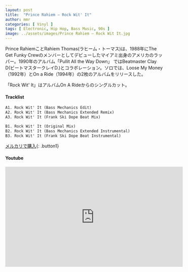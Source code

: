 ```yaml
---
layout: post
title:  "Prince Rahiem – Rock Wit' It"
author: mmr
categories: [ Vinyl ]
tags: [ Electronic, Hip Hop, Bass Music, 90s ]
image: ../assets/images/Prince Rahiem – Rock Wit It.jpg
---
```


Prince RahiemことRahiem Thomas(ラヒーム・トーマス)は、1988年にThe Get Funky Crewのメンバーとしてデビューしたマイアミ出身のアメリカのラッパー。1990年のアルバム「Pullit All the Way Down」 ではBeatmaster Clay D(ビートマスタークレイD.)とコラボレーション。ソロでは、Loose My Money（1992年）とOn a Ride（1994年）の2枚のアルバムをリリースした。

「Rock Wit' It」はアルバムOn A Rideからのシングルカット。

#### Tracklist
```md
A1. Rock Wit' It (Bass Mechanics Edit)
A2. Rock Wit' It (Bass Mechanics Extended Remix)
A3. Rock Wit' It (Frank Ski Dope Beat Mix)

B1. Rock Wit' It (Original Mix)
B2. Rock Wit' It (Bass Mechanics Extended Instrumental)
B3. Rock Wit' It (Frank Ski Dope Beat Instrumental)

```

[メルカリで購入](https://jp.mercari.com/item/m72029326823?afid=6142608987){: .button1}

#### Youtube
<iframe width="560" height="315" src="https://www.youtube.com/embed/QOe5unEWZk8?si=dD4oEUElRVHGt_PC" title="YouTube video player" frameborder="0" allow="accelerometer; autoplay; clipboard-write; encrypted-media; gyroscope; picture-in-picture; web-share" referrerpolicy="strict-origin-when-cross-origin" allowfullscreen></iframe>